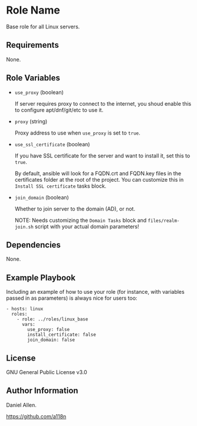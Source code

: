 Role Name
=========

Base role for all Linux servers.

Requirements
------------

None.

Role Variables
--------------

- ```use_proxy``` (boolean)

  If server requires proxy to connect to the internet, you shoud enable this to configure apt/dnf/git/etc to use it.

- ```proxy``` (string)

  Proxy address to use when ```use_proxy``` is set to ```true```.

- ```use_ssl_certificate``` (boolean)

  If you have SSL certificate for the server and want to install it, set this to ```true```.

  By default, ansible will look for a FQDN.crt and FQDN.key files in the certificates folder at the root of the project. You can customize this in ```Install SSL certificate``` tasks block.

- ```join_domain``` (boolean)

  Whether to join server to the domain (AD), or not.

  NOTE: Needs customizing the ```Domain Tasks``` block and ```files/realm-join.sh``` script with your actual domain parameters!

Dependencies
------------

None.

Example Playbook
----------------

Including an example of how to use your role (for instance, with variables passed in as parameters) is always nice for users too:

    - hosts: linux
      roles:
        - role: ../roles/linux_base
          vars:
            use_proxy: false
            install_certificate: false
            join_domain: false


License
-------

GNU General Public License v3.0

Author Information
------------------

Daniel Allen.

https://github.com/a118n
